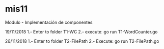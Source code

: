 # mis11
Modulo - Implementación de componentes

19/11/2018
1.- Enter to folder T1-WC
2.- execute: go run T1-WordCounter.go

26/11/2018
1.- Enter to folder T2-FilePath
2.- Execute: go run T2-FilePath.go
